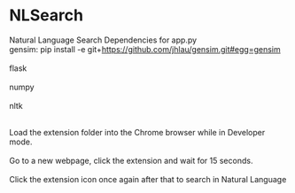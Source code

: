 # NLSearch
Natural Language Search
Dependencies for app.py
<br>gensim: pip install -e git+https://github.com/jhlau/gensim.git#egg=gensim </br>
<br>flask </br>
<br>numpy </br>
<br>nltk </br>

<br> Load the extension folder into the Chrome browser while in Developer mode. </br>
<br> Go to a new webpage, click the extension and wait for 15 seconds. </br>
<br> Click the extension icon once again after that to search in Natural Language </br>

